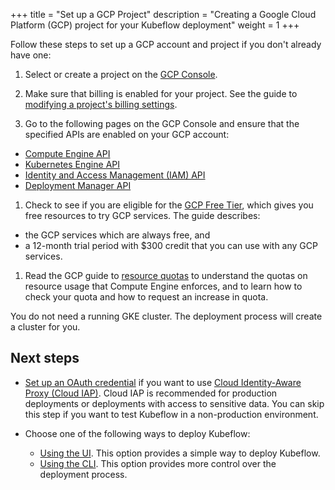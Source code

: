 +++
title = "Set up a GCP Project"
description = "Creating a Google Cloud Platform (GCP) project for your Kubeflow deployment"
weight = 1
+++

Follow these steps to set up a GCP account and project if you don't already
have one:

1. Select or create a project on the 
  [GCP Console](https://console.cloud.google.com/cloud-resource-manager).

1. Make sure that billing is enabled for your project. See the guide to
  [modifying a project's billing 
  settings](https://cloud.google.com/billing/docs/how-to/modify-project).

1. Go to the following pages on the GCP Console and ensure that the 
  specified APIs are enabled on your GCP account:

  * [Compute Engine API](https://console.cloud.google.com/apis/library/compute.googleapis.com)
  * [Kubernetes Engine API](https://console.cloud.google.com/apis/library/container.googleapis.com)
  * [Identity and Access Management (IAM) API](https://console.cloud.google.com/apis/library/iam.googleapis.com)
  * [Deployment Manager API](https://console.cloud.google.com/apis/library/deploymentmanager.googleapis.com)

1. Check to see if you are eligible for the 
  [GCP Free Tier](https://cloud.google.com/free/docs/gcp-free-tier), which gives
  you free resources to try GCP services. The guide describes:

  * the GCP services which are always free, and
  * a 12-month trial period with $300 credit that you can use with any GCP 
    services.

1. Read the GCP guide to [resource quotas](https://cloud.google.com/compute/quotas)
  to understand the quotas on resource usage that Compute Engine enforces, and 
  to learn how to check your quota and how to request an increase in quota.

You do not need a running GKE cluster. The deployment process will create a
cluster for you.

## Next steps

* [Set up an OAuth credential](/docs/gke/deploy/oauth-setup) if you want to use 
  [Cloud Identity-Aware Proxy (Cloud IAP)](https://cloud.google.com/iap/docs/).
  Cloud IAP is recommended for production deployments or deployments with access 
  to sensitive data. You can skip this step if you want to test Kubeflow
  in a non-production environment.
* Choose one of the following ways to deploy Kubeflow:

  * [Using the UI](/docs/gke/deploy/deploy-ui). This option provides a simple
    way to deploy Kubeflow.
  * [Using the CLI](/docs/gke/deploy/deploy-cli). This option provides more
    control over the deployment process.
